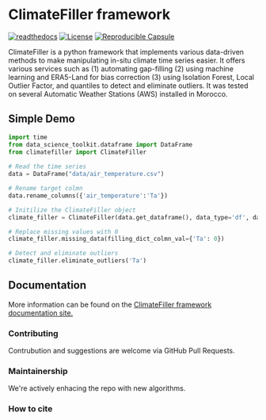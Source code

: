 # ClimateFiller framework

[![readthedocs](https://img.shields.io/badge/docs-latest-brightgreen.svg?style=flat)](https://data-science-toolkit.readthedocs.io)
[![License](https://img.shields.io/badge/license-MIT-blue.svg)](https://opensource.org/licenses/MIT)
[![Reproducible Capsule](https://img.shields.io/static/v1?label=&message=code+ocean&color=blue)](https://codeocean.com/capsule/1309232/tree)

ClimateFiller is a python framework that implements various data-driven methods to make manipulating in-situ climate time series easier. It offers various services such as (1) automating gap-filling (2) using machine learning and ERA5-Land for bias correction (3) using Isolation Forest, Local Outlier Factor, and quantiles to detect and eliminate outliers. It was tested on several Automatic Weather Stations (AWS) installed in Morocco.


## Simple Demo

```python
import time
from data_science_toolkit.dataframe import DataFrame
from climatefiller import ClimateFiller
    
# Read the time series 
data = DataFrame("data/air_temperature.csv")

# Rename target colmn 
data.rename_columns({'air_temperature':'Ta'})

# Initilize the ClimateFiller object
climate_filler = ClimateFiller(data.get_dataframe(), data_type='df', datetime_column_name='datetime')

# Replace missing values with 0
climate_filler.missing_data(filling_dict_colmn_val={'Ta': 0})

# Detect and eliminate outliers
climate_filler.eliminate_outliers('Ta')
```


## Documentation

More information can be found on the [ClimateFiller framework documentation site.](https://data-science-toolkit.readthedocs.io)

### Contributing

Contrubution and suggestions are welcome via GitHub Pull Requests.

### Maintainership

We're actively enhacing the repo with new algorithms.

### How to cite

